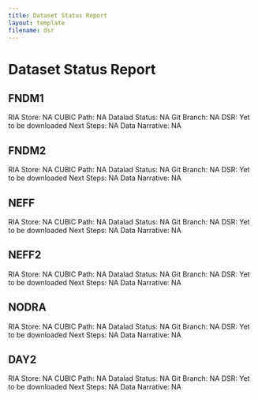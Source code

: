 ```yaml
---
title: Dataset Status Report
layout: template
filename: dsr
--- 
```


# Dataset Status Report

## FNDM1 
RIA Store: NA
CUBIC Path: NA
Datalad Status: NA
Git Branch: NA
DSR: Yet to be downloaded
Next Steps: NA
Data Narrative: NA

## FNDM2
RIA Store: NA
CUBIC Path: NA
Datalad Status: NA
Git Branch: NA
DSR: Yet to be downloaded
Next Steps: NA
Data Narrative: NA

## NEFF
RIA Store: NA
CUBIC Path: NA
Datalad Status: NA
Git Branch: NA
DSR: Yet to be downloaded
Next Steps: NA
Data Narrative: NA

## NEFF2
RIA Store: NA
CUBIC Path: NA
Datalad Status: NA
Git Branch: NA
DSR: Yet to be downloaded
Next Steps: NA
Data Narrative: NA

## NODRA
RIA Store: NA
CUBIC Path: NA
Datalad Status: NA
Git Branch: NA
DSR: Yet to be downloaded
Next Steps: NA
Data Narrative: NA

## DAY2
RIA Store: NA
CUBIC Path: NA
Datalad Status: NA
Git Branch: NA
DSR: Yet to be downloaded
Next Steps: NA
Data Narrative: NA